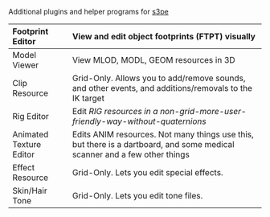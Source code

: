 Additional plugins and helper programs for [s3pe](http://sourceforge.net/projects/sims3tools)

|Footprint Editor|View and edit object footprints (FTPT) visually|
|:---------------|:----------------------------------------------|
|Model Viewer    |View MLOD, MODL, GEOM resources in 3D          |
|Clip Resource   |Grid-Only.   Allows you to add/remove sounds, and other events, and additions/removals to the IK target|
|Rig Editor      |Edit _RIG resources in a non-grid-more-user-friendly-way-without-quaternions_|
|Animated Texture Editor|Edits ANIM resources. Not many things use this, but there is a dartboard, and some medical scanner and a few other things|
|Effect Resource |Grid-Only.  Lets you edit special effects.     |
|Skin/Hair Tone  |Grid-Only.  Lets you edit tone files.          |
